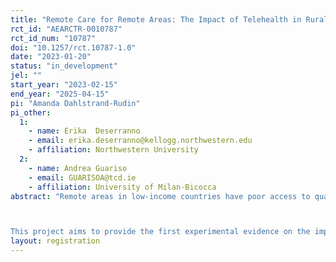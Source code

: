 ```yaml
---
title: "Remote Care for Remote Areas: The Impact of Telehealth in Rural India"
rct_id: "AEARCTR-0010787"
rct_id_num: "10787"
doi: "10.1257/rct.10787-1.0"
date: "2023-01-20"
status: "in_development"
jel: ""
start_year: "2023-02-15"
end_year: "2025-04-15"
pi: "Amanda Dahlstrand-Rudin"
pi_other:
  1:
    - name: Erika  Deserranno
    - email: erika.deserranno@kellogg.northwestern.edu
    - affiliation: Northwestern University
  2:
    - name: Andrea Guariso
    - email: GUARISOA@tcd.ie
    - affiliation: University of Milan-Bicocca
abstract: "Remote areas in low-income countries have poor access to quality healthcare. One challenge in developing state capacity in remote areas is the difficulty in attracting skilled workers (doctors and nurses), to which a common solution is to engage less skilled workers (community health workers). A new solution is to bring higher-skilled professionals to rural areas through digital technology. Telehealth, which connects patients to qualified healthcare professionals via phone, provides a new opportunity for governments to reach remote areas with high-quality healthcare services at relatively low costs. Although the popularity of telehealth has dramatically increased since the onset of the COVID-19 pandemic, there is to date no causal evidence of its impacts in low-income countries. 

This project aims to provide the first experimental evidence on the impact of telehealth on healthcare utilization and health outcomes in low-income countries. The impact is ex-ante ambiguous: telehealth may expand access to healthcare in areas previously underserved by the health system, but it might also crowd out in-person care and lead to an overall drop in healthcare utilization by those most in need, who might be unable or unwilling to connect remotely with a health professional. The project will take place in 400 rural Indian villages that will be randomized into receiving telehealth or not, with or without a local facilitator, who will assist patients in connecting to the call and follow up with them after the visit. We will learn whether and under which conditions telehealth improves access and health outcomes for rural populations, and how it affects the divide in access by gender, income, and age. "
layout: registration
---
```


